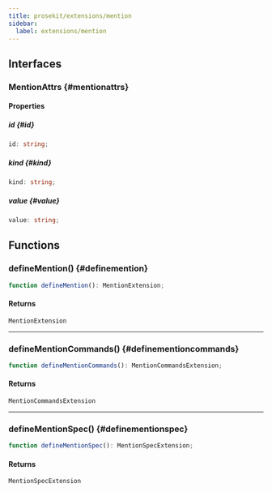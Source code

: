 ```yaml
---
title: prosekit/extensions/mention
sidebar:
  label: extensions/mention
---
```


<!-- DEBUG memberWithGroups 1 -->

<!-- DEBUG memberWithGroups 4 -->

<!-- DEBUG memberWithGroups 7 -->

<!-- DEBUG memberWithGroups 8 -->

<!-- DEBUG memberWithGroups 9 -->

## Interfaces

### MentionAttrs {#mentionattrs}

<!-- DEBUG memberWithGroups 1 -->

<!-- DEBUG memberWithGroups 4 -->

<!-- DEBUG memberWithGroups 7 -->

<!-- DEBUG memberWithGroups 8 -->

<!-- DEBUG memberWithGroups 9 -->

#### Properties

##### id {#id}

```ts
id: string;
```

<!-- DEBUG inheritance start -->

##### kind {#kind}

```ts
kind: string;
```

<!-- DEBUG inheritance start -->

##### value {#value}

```ts
value: string;
```

<!-- DEBUG inheritance start -->

<!-- DEBUG memberWithGroups 10 -->

## Functions

### defineMention() {#definemention}

```ts
function defineMention(): MentionExtension;
```

#### Returns

`MentionExtension`

<!-- DEBUG inheritance start -->

***

### defineMentionCommands() {#definementioncommands}

```ts
function defineMentionCommands(): MentionCommandsExtension;
```

#### Returns

`MentionCommandsExtension`

<!-- DEBUG inheritance start -->

***

### defineMentionSpec() {#definementionspec}

```ts
function defineMentionSpec(): MentionSpecExtension;
```

#### Returns

`MentionSpecExtension`

<!-- DEBUG inheritance start -->

<!-- DEBUG memberWithGroups 10 -->
